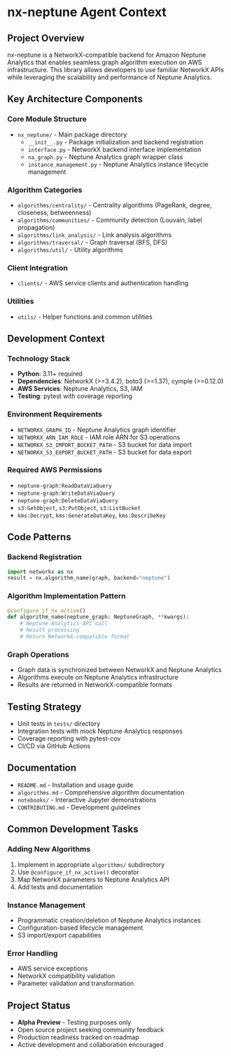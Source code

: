 # nx-neptune Agent Context

## Project Overview
nx-neptune is a NetworkX-compatible backend for Amazon Neptune Analytics that enables seamless graph algorithm execution on AWS infrastructure. This library allows developers to use familiar NetworkX APIs while leveraging the scalability and performance of Neptune Analytics.

## Key Architecture Components

### Core Module Structure
- `nx_neptune/` - Main package directory
  - `__init__.py` - Package initialization and backend registration
  - `interface.py` - NetworkX backend interface implementation
  - `na_graph.py` - Neptune Analytics graph wrapper class
  - `instance_management.py` - Neptune Analytics instance lifecycle management

### Algorithm Categories
- `algorithms/centrality/` - Centrality algorithms (PageRank, degree, closeness, betweenness)
- `algorithms/communities/` - Community detection (Louvain, label propagation)
- `algorithms/link_analysis/` - Link analysis algorithms
- `algorithms/traversal/` - Graph traversal (BFS, DFS)
- `algorithms/util/` - Utility algorithms

### Client Integration
- `clients/` - AWS service clients and authentication handling

### Utilities
- `utils/` - Helper functions and common utilities

## Development Context

### Technology Stack
- **Python**: 3.11+ required
- **Dependencies**: NetworkX (>=3.4.2), boto3 (>=1.37), cymple (>=0.12.0)
- **AWS Services**: Neptune Analytics, S3, IAM
- **Testing**: pytest with coverage reporting

### Environment Requirements
- `NETWORKX_GRAPH_ID` - Neptune Analytics graph identifier
- `NETWORKX_ARN_IAM_ROLE` - IAM role ARN for S3 operations
- `NETWORKX_S3_IMPORT_BUCKET_PATH` - S3 bucket for data import
- `NETWORKX_S3_EXPORT_BUCKET_PATH` - S3 bucket for data export

### Required AWS Permissions
- `neptune-graph:ReadDataViaQuery`
- `neptune-graph:WriteDataViaQuery` 
- `neptune-graph:DeleteDataViaQuery`
- `s3:GetObject`, `s3:PutObject`, `s3:ListBucket`
- `kms:Decrypt`, `kms:GenerateDataKey`, `kms:DescribeKey`

## Code Patterns

### Backend Registration
```python
import networkx as nx
result = nx.algorithm_name(graph, backend="neptune")
```

### Algorithm Implementation Pattern
```python
@configure_if_nx_active()
def algorithm_name(neptune_graph: NeptuneGraph, **kwargs):
    # Neptune Analytics API call
    # Result processing
    # Return NetworkX-compatible format
```

### Graph Operations
- Graph data is synchronized between NetworkX and Neptune Analytics
- Algorithms execute on Neptune Analytics infrastructure
- Results are returned in NetworkX-compatible formats

## Testing Strategy
- Unit tests in `tests/` directory
- Integration tests with mock Neptune Analytics responses
- Coverage reporting with pytest-cov
- CI/CD via GitHub Actions

## Documentation
- `README.md` - Installation and usage guide
- `algorithms.md` - Comprehensive algorithm documentation
- `notebooks/` - Interactive Jupyter demonstrations
- `CONTRIBUTING.md` - Development guidelines

## Common Development Tasks

### Adding New Algorithms
1. Implement in appropriate `algorithms/` subdirectory
2. Use `@configure_if_nx_active()` decorator
3. Map NetworkX parameters to Neptune Analytics API
4. Add tests and documentation

### Instance Management
- Programmatic creation/deletion of Neptune Analytics instances
- Configuration-based lifecycle management
- S3 import/export capabilities

### Error Handling
- AWS service exceptions
- NetworkX compatibility validation
- Parameter validation and transformation

## Project Status
- **Alpha Preview** - Testing purposes only
- Open source project seeking community feedback
- Production readiness tracked on roadmap
- Active development and collaboration encouraged
